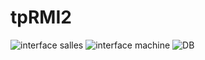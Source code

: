 # tpRMI2
![interface salles](https://github.com/aichaoukdour/tpRMI2/assets/147880095/862da82d-f191-4436-abc9-275d8cdf8c26)
![interface machine](https://github.com/aichaoukdour/tpRMI2/assets/147880095/bf4706a3-a164-4087-8caa-b0d84b0cb39b)
![DB](https://github.com/aichaoukdour/tpRMI2/assets/147880095/fe0a745e-1fa3-4e00-974f-35e5f28e77b2)


